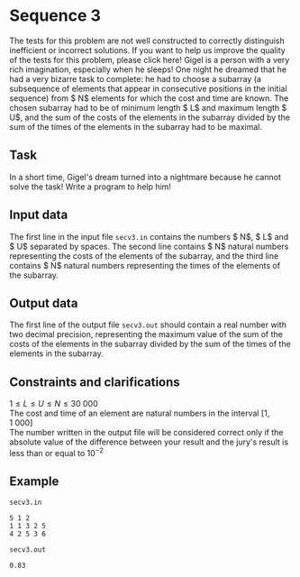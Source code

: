 # Sequence 3

The tests for this problem are not well constructed to correctly distinguish inefficient or incorrect solutions. If you want to help us improve the quality of the tests for this problem, please click here! Gigel is a person with a very rich imagination, especially when he sleeps! One night he dreamed that he had a very bizarre task to complete: he had to choose a subarray (a subsequence of elements that appear in consecutive positions in the initial sequence) from $ N$ elements for which the cost and time are known. The chosen subarray had to be of minimum length $ L$ and maximum length $ U$, and the sum of the costs of the elements in the subarray divided by the sum of the times of the elements in the subarray had to be maximal.

## Task

In a short time, Gigel's dream turned into a nightmare because he cannot solve the task! Write a program to help him!

## Input data

The first line in the input file `secv3.in` contains the numbers $ N$, $ L$ and $ U$ separated by spaces. The second line contains $ N$ natural numbers representing the costs of the elements of the subarray, and the third line contains $ N$ natural numbers representing the times of the elements of the subarray.

## Output data

The first line of the output file `secv3.out` should contain a real number with two decimal precision, representing the maximum value of the sum of the costs of the elements in the subarray divided by the sum of the times of the elements in the subarray.

## Constraints and clarifications

$1 \leq L \leq U \leq N \leq 30\ 000$  
The cost and time of an element are natural numbers in the interval $[1, 1\ 000]$  
The number written in the output file will be considered correct only if the absolute value of the difference between your result and the jury's result is less than or equal to $10^{-2}$

## Example

`secv3.in`  
```
5 1 2  
1 1 3 2 5  
4 2 5 3 6  
```

`secv3.out`  
```
0.83
```